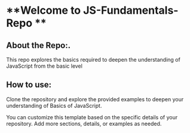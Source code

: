 # **Welcome to JS-Fundamentals-Repo ** 
## About the Repo:.
This repo explores the basics required to deepen the understanding of JavaScript from the basic level

## How to use:
Clone the repository and explore the provided examples to deepen your understanding of Basics of JavaScript.

You can customize this template based on the specific details of your repository. Add more sections, details, or examples as needed.